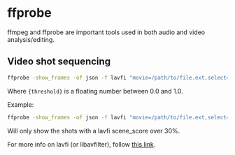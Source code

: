 # ffprobe

ffmpeg and ffprobe are important tools used in both audio and video analysis/editing.

## Video shot sequencing

```bash
ffprobe -show_frames -of json -f lavfi "movie=/path/to/file.ext,select=gt(scene,{threshold})"
```

Where `{threshold}` is a floating number between 0.0 and 1.0.

Example:

```bash
ffprobe -show_frames -of json -f lavfi "movie=/path/to/file.ext,select=gt(scene,0.3)"
```

Will only show the shots with a lavfi scene_score over 30%.

For more info on lavfi (or libavfilter), follow [this link](https://www.linux-magazine.com/Issues/2018/207/Tutorials-FFmpeg-Devices#:~:text=FFmpeg's%20lavfi%20\(short%20for%20libavfilter,streams%20out%20of%20thin%20air.).
